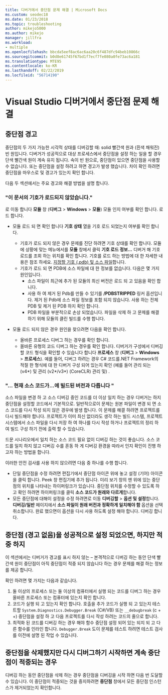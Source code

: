```yaml
---
title: 디버거에서 중단점 문제 해결 | Microsoft Docs
ms.custom: seodec18
ms.date: 01/23/2018
ms.topic: troubleshooting
author: mikejo5000
ms.author: mikejo
manager: jillfra
ms.workload:
- multiple
ms.openlocfilehash: bbcda5eef8ac6ac6aa20c6f487dfc94beb10866c
ms.sourcegitcommit: b0d8e61745f67bd1f7ecf7fe080a0fe73ac6a181
ms.translationtype: MTE95
ms.contentlocale: ko-KR
ms.lasthandoff: 02/22/2019
ms.locfileid: "56714190"
---
```

# <a name="troubleshoot-breakpoints-in-the-visual-studio-debugger"></a>Visual Studio 디버거에서 중단점 문제 해결

## <a name="breakpoint-warnings"></a>중단점 경고

중단점의 두 가지 가능한 시각적 상태를 디버깅할 때: solid 빨간색 원과 (흰색 채워진) 빈 원입니다. 디버거가 성공적으로 대상 프로세스에서 중단점을 설정 하는 일을 할 경우 단색 빨간색 원이 계속 유지 됩니다. 속이 빈 원으로, 중단점이 있으면 중단점을 사용할 수 없습니다. 또는 중단점을 설정 하려고 하면 경고가 발생 했습니다. 차이 확인 하려면 중단점을 마우스로 및 경고가 있는지 확인 합니다.

다음 두 섹션에서는 주요 경고와 해결 방법을 설명 합니다.

### <a name="no-symbols-have-been-loaded-for-this-document"></a>"이 문서의 기호가 로드되지 않았습니다."

로 이동 합니다 **모듈** 창 (**디버그** > **Windows** > **모듈**) 모듈 인지 여부를 확인 합니다. 로드 합니다.
* 모듈 로드 되 면 확인 합니다 **기호 상태** 열을 기호 로드 되었는지 여부를 확인 합니다.
  * 기호가 로드 되지 않은 경우 문제를 진단 하려면 기호 상태를 확인 합니다. 모듈에 상황에 맞는 메뉴에서를 **모듈** 창에서 클릭 **기호 로드 정보...**  디버거 해 기호 로드를 조회 하는 위치를 확인 합니다. 기호를 로드 하는 방법에 대 한 자세한 내용은 참조 하세요. [지정할 기호 (.pdb) 및 소스 파일](../debugger/specify-symbol-dot-pdb-and-source-files-in-the-visual-studio-debugger.md)합니다.
  * 기호가 로드 되 면 PDB에 소스 파일에 대 한 정보를 없습니다. 다음은 몇 가지 원인입니다.
    * 소스 파일이 최근에 추가 된 모듈의 최신 버전은 로드 되 고 있음을 확인 합니다.
    * 사용 하 여 제거 된 Pdb를 만들 수 있기를 **/PDBSTRIPPED** 링커 옵션입니다. 제거 된 Pdb에 소스 파일 정보를 포함 되지 않습니다. 사용 하는 전체 PDB 및 제거 된 PDB 하지 확인 합니다.
    * PDB 파일을 부분적으로 손상 되었습니다. 파일을 삭제 하 고 문제를 해결 하기 위해 모듈의 클린 빌드를 수행 합니다.

* 모듈 로드 되지 않은 경우 원인을 찾으려면 다음을 확인 합니다.
  * 올바른 프로세스 디버그 하는 경우를 확인 합니다.
  * 올바른 유형의 코드 디버그 하는 경우를 확인 합니다. 디버거가 구성에서 디버깅할 코드 형식을 확인할 수 있습니다 합니다 **프로세스** 창 (**디버그** > **Windows**  >  **프로세스**). 예를 들어, 디버그 하려는 경우 C# 코드를.NET Framework의 적절 한 형식에 대 한 디버거 구성 되어 있는지 확인 (예를 들어 관리 되는 (v4\*) 및 관리 (v2\*/v3\*) (CoreCLR) 관리 및) .

### <a name="-the-current-source-code-is-different-from-the-version-built-into"></a>"… 현재 소스 코드가...에 빌드된 버전과 다릅니다 "

소스 파일을 변경 하 고 소스 디버깅 중인 코드를 더 이상 일치 하는 경우 디버거는 하지 중단점을 설정할 코드에서 기본적으로. 일반적으로이 문제는 원본 파일이 변경 되 면 소스 코드를 다시 작성 되지 않은 경우에 발생 합니다. 이 문제를 해결 하려면 프로젝트를 다시 빌드해야 합니다. 프로젝트가 이미 최신 없더라도 생각 하는 빌드 시스템, 프로젝트 시스템에서 소스 파일을 다시 저장 하 여 하나를 다시 작성 하거나 프로젝트의 정리 하 여 빌드 구성 하기 전에 출력 할 수 있습니다.

드문 시나리오에서 일치 하는 소스 코드 필요 없이 디버깅 하는 것이 좋습니다. 소스 코드를 일치 하지 않고 디버깅 수를 혼동 하 게 디버깅 환경을 따라서 인지 확인이 진행 하고자 하는 방법을 합니다.

이러한 안전 검사를 사용 하지 않으려면 다음 중 하나를 수행 합니다.
* 단일 중단점을 수정 하려면 편집기에서 중단점 아이콘 위에 놓고 설정 (기어) 아이콘을 클릭 합니다. Peek 창 편집기에 추가 됩니다. 미리 보기 창의 맨 위에 있는 중단점의 위치를 나타내는 하이퍼링크가 있습니다. 중단점 위치를 수정할 수 있도록 하 고 확인 하려면 하이퍼링크를 클릭 **소스 코드가 원래와 다르게**합니다.
* 모든 중단점에 대해이 설정을 수정 하려면로 이동 **디버깅할** > **옵션 및 설정**합니다. **디버깅/일반** 페이지에서 **소스 파일이 원래 버전과 정확하게 일치해야 함** 옵션을 선택 취소합니다. 완료 했으면이 옵션을 다시 사용 하도록 설정 해야 합니다. 디버깅 합니다.

## <a name="the-breakpoint-was-successfully-set-no-warning-but-didnt-hit"></a>중단점 (경고 없음)을 성공적으로 설정 되었으면, 하지만 적중 하지

이 섹션에서는 디버거가 경고를 표시 하지 않는 – 본격적으로 디버깅 하는 동안 단색 빨간색 원이 중단점이 아직 중단점이 적중 되지 않습니다 하는 경우 문제를 해결 하는 정보를 제공 합니다.

확인 하려면 몇 가지는 다음과 같습니다.
1. 둘 이상의 프로세스 또는 둘 이상의 컴퓨터에서 실행 되는 코드를 디버그 하는 경우 올바른 프로세스 또는 컴퓨터에 있는지 확인 합니다.
2. 코드가 실행 되 고 있는지 확인 합니다. 호출을 추가 코드가 실행 되 고 있는지 테스트할 `System.Diagnostics.Debugger.Break` (C#/VB) 또는 `__debugbreak` (c + +) 중단점을 설정 하 고 다음 프로젝트를 다시 작성 하려는 코드의 줄으로 합니다.
3. 최적화 된 코드를 디버깅 하는 경우 해야 함수 중단점 설정 되어 있는 되지 되 고 다른 함수를 인라인 합니다. `Debugger.Break` 도이 문제를 테스트 하려면 테스트 검사를 이전에 설명 된 작업 수 있습니다.

## <a name="i-deleted-a-breakpoint-but-i-continue-to-hit-it-when-i-start-debugging-again"></a>중단점을 삭제했지만 다시 디버그하기 시작하면 계속 중단점이 적중되는 경우

디버깅 하는 동안 중단점을 삭제 하는 경우 중단점을 디버깅을 시작 하면 다음 번 도달할 수 있습니다. 이 중단점이 적중되는 것을 중지하려면 **중단점** 창에서 모든 중단점 인스턴스가 제거되었는지 확인합니다.
